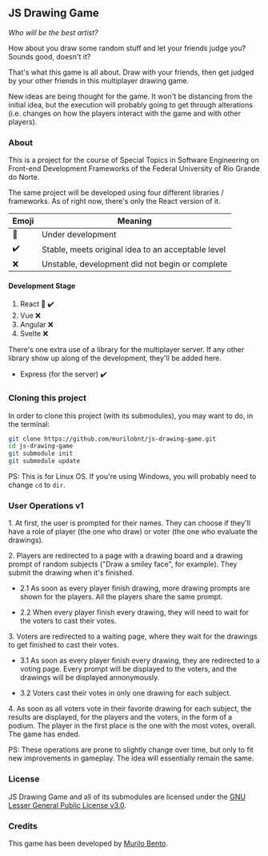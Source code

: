 ## JS Drawing Game

*Who will be the best artist?*

How about you draw some random stuff and let your friends judge you?
Sounds good, doesn't it?

That's what this game is all about. Draw with your friends, then get
judged by your other friends in this multiplayer drawing game.

New ideas are being thought for the game. It won't be distancing from
the initial idea, but the execution will probably going to get through
alterations (i.e. changes on how the players interact with the game
and with other players).

### About

This is a project for the course of Special Topics in Software
Engineering on Front-end Development Frameworks of the Federal
University of Rio Grande do Norte.

The same project will be developed using four different libraries /
frameworks. As of right now, there's only the React version of it.

| Emoji              | Meaning                                            |
|------------------- | -------------------------------------------------- |
| :construction:     | Under development                                  |
| :heavy_check_mark: | Stable, meets original idea to an acceptable level |
| :x:                | Unstable, development did not begin or complete    |

#### Development Stage

1. React :construction: :heavy_check_mark:
2. Vue :x:
3. Angular :x:
4. Svelte :x:

There's one extra use of a library for the multiplayer server.
If any other library show up along of the development, they'll be added
here.

* Express (for the server) :heavy_check_mark:

### Cloning this project

In order to clone this project (with its submodules), you may want to
do, in the terminal:

```sh
git clone https://github.com/murilobnt/js-drawing-game.git
cd js-drawing-game
git submodule init
git submodule update
```

PS: This is for Linux OS. If you're using Windows, you will probably
need to change `cd` to `dir`.

### User Operations v1

1\. At first, the user is prompted for their names. They can choose
if they'll have a role of player (the one who draw) or voter (the one
who evaluate the drawings).

2\. Players are redirected to a page with a drawing board and a
drawing prompt of random subjects ("Draw a smiley face",
for example). They submit the drawing when it's finished.

* 2\.1 As soon as every player finish drawing, more drawing prompts
are shown for the players. All the players share the same prompt.

* 2\.2 When every player finish every drawing, they will need to wait for
the voters to cast their votes.

3\. Voters are redirected to a waiting page, where
they wait for the drawings to get finished to cast their votes.

* 3\.1 As soon as every player finish every drawing, they are redirected
to a voting page. Every prompt will be displayed to the voters, and the
drawings will be displayed annonymously.

* 3\.2 Voters cast their votes in only one drawing for each subject.

4\. As soon as all voters vote in their favorite drawing for each
subject, the results are displayed, for the players and the voters,
in the form of a podium. The player in the first place is the one
with the most votes, overall. The game has ended.

PS: These operations are prone to slightly change over time, but only to
fit new improvements in gameplay. The idea will essentially remain the
same.

### License

JS Drawing Game and all of its submodules are licensed under the
[GNU Lesser General Public License v3.0](https://github.com/murilobnt/js-drawing-game/blob/master/LICENSE).

### Credits

This game has been developed by
[Murilo Bento](https://github.com/murilobnt).

